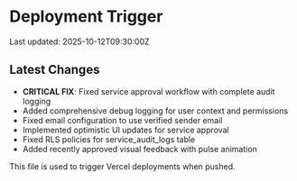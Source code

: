 # Deployment Trigger

Last updated: 2025-10-12T09:30:00Z

## Latest Changes
- **CRITICAL FIX**: Fixed service approval workflow with complete audit logging
- Added comprehensive debug logging for user context and permissions
- Fixed email configuration to use verified sender email
- Implemented optimistic UI updates for service approval
- Fixed RLS policies for service_audit_logs table
- Added recently approved visual feedback with pulse animation

This file is used to trigger Vercel deployments when pushed.
